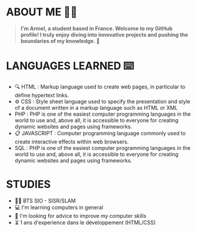 # ABOUT ME 👩‍💻

 > **I'm Armel, a student based in France. Welcome to my GitHub profile! I truly enjoy diving into innovative projects and pushing the boundaries of my knowledge. 🚀**


# LANGUAGES LEARNED ⌨️

- 🔍 HTML : Markup language used to create web pages, in particular to define hypertext links.
- ⚙ CSS : Style sheet language used to specify the presentation and style of a document written in a markup language such as HTML or XML
- PHP : PHP is one of the easiest computer programming languages in the world to use and, above all, it is accessible to everyone for creating dynamic websites and pages using frameworks.
- 📋 JAVASCRIPT : Computer programming language commonly used to create interactive effects within web browsers.
- SQL : PHP is one of the easiest computer programming languages in the world to use and, above all, it is accessible to everyone for creating dynamic websites and pages using frameworks.

# STUDIES

- 👨‍🎓 BTS SIO - SISR/SLAM
- 💻 I'm learning computers in general
- 🤔 I'm looking for advice to improve my computer skills
- ⏳ 1 ans d'experience dans le développement (HTML/CSS)
